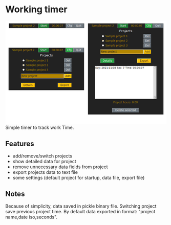 # Working timer
![image](screenshot.png)  
Simple timer to track work Time.  


## Features
- add/remove/switch projects
- show detailed data for project
- remove unnecessary data fields from project
- export projects data to text file
- some settings (default project for startup, data file, export file)

## Notes
Because of simplicity, data saved in pickle binary file.
Switching project save previous project time.
By default data exported in format: "project name,date iso,seconds".
